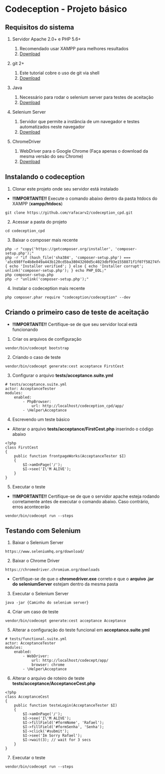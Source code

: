 # Codeception - Projeto básico


## Requisitos do sistema
1. Servidor Apache 2.0+ e PHP 5.6+
    1.   Recomendado usar XAMPP para melhores resultados
    1.   [Download](https://www.apachefriends.org/pt_br/index.html/)

1. git 2+
    1.   Este tutorial cobre o uso de git via shell
    1.   [Download](https://git-scm.com/)

1. Java 
    1. Necessário para rodar o selenium server para testes de aceitação
    1. [Download](https://www.java.com/pt_BR/download/)

1. Selenium Server
    1. Servidor que permite a instância de um navegador e testes automatizados neste navegador
    1. [Download](https://www.seleniumhq.org/download/)
    

1.  ChromeDriver
    1. WebDriver para o Google Chrome (Faça apenas o download da mesma versão do seu Chrome)
    1. [Download](https://chromedriver.chromium.org/downloads)
    
     
## Instalando o codeception
1. Clonar este projeto onde seu servidor está instalado

-   **!!IMPORTANTE!!** Execute o comando abaixo dentro da pasta htdocs do XAMPP (**xampp/htdocs**)
```
git clone https://github.com/rafacarv2/codeception_cpd.git
```
2. Acessar a pasta do projeto
```
cd codeception_cpd
```
3. Baixar o composer mais recente
```
php -r "copy('https://getcomposer.org/installer', 'composer-setup.php');"
php -r "if (hash_file('sha384', 'composer-setup.php') === 'a5c698ffe4b8e849a443b120cd5ba38043260d5c4023dbf93e1558871f1f07f58274fc6f4c93bcfd858c6bd0775cd8d1') { echo 'Installer verified'; } else { echo 'Installer corrupt'; unlink('composer-setup.php'); } echo PHP_EOL;"
php composer-setup.php
php -r "unlink('composer-setup.php');"
```
4. Instalar o codeception mais recente
```
php composer.phar require "codeception/codeception" --dev
```

## Criando o primeiro caso de teste de aceitação
* **!!IMPORTANTE!!** Certifique-se de que seu servidor local está funcionando
1. Criar os arquivos de configuração 
```
vendor/bin/codecept bootstrap
```
2. Criando o caso de teste
```
vendor/bin/codecept generate:cest acceptance FirstCest
```
3. Configurar o arquivo  **tests/acceptance.suite.yml**

```
# tests/acceptance.suite.yml
actor: AcceptanceTester
modules:
    enabled:
        - PhpBrowser:
            url: http://localhost/codeception_cpd/app/
        - \Helper\Acceptance
```
4. Escrevendo um teste básico 
* Alterar o arquivo **tests/acceptance/FirstCest.php** inserindo o código abaixo
```
<?php
class FirstCest 
{
    public function frontpageWorks(AcceptanceTester $I)
    {
        $I->amOnPage('/');
        $I->see('I\'M ALIVE');  
    }
}

```
5. Executar o teste
-   **!!IMPORTANTE!!** Certifique-se de que o servidor apache esteja rodando corretamente antes de executar o comando abaixo. Caso contrário, erros acontecerão
```
vendor/bin/codecept run --steps
```
## Testando com Selenium

1. Baixar o Selenium Server
```
https://www.seleniumhq.org/download/
```
2. Baixar o Chrome Driver
```
https://chromedriver.chromium.org/downloads
```
*   Certifique-se de que o **chromedriver.exe** correto e que o **arquivo .jar do seleniumServer** estejam dentro da mesma pasta

3. Executar o Selenium Server
```
java -jar {Caminho do selenium server}
```
4. Criar um caso de teste
```
vendor/bin/codecept generate:cest acceptance Acceptance
```

5. Alterar a configuração do teste funcional em **acceptance.suite.yml**
```
# tests/functional.suite.yml
actor: AcceptanceTester
modules:
    enabled:
        - WebDriver:
            url: http://localhost/codecept/app/
            browser: chrome
        - \Helper\Acceptance
```

6. Alterar o arquivo de roteiro de teste **tests/acceptance/AcceptanceCest.php**
```
<?php 
class AcceptanceCest
{
    public function testeLogin(AcceptanceTester $I)
    {
        $I->amOnPage('/');
        $I->see('I\'M ALIVE');
        $I->fillField('#formNome', 'Rafael');
        $I->fillField('#formSenha', 'Senha');
        $I->click('#submit');
        $I->see('Im Sorry Rafael');
        $I->wait(3); // wait for 3 secs
    }
}

```
7. Executar o teste
```
vendor/bin/codecept run --steps
```
